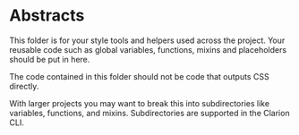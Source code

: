 # Abstracts

This folder is for your style tools and helpers used across the project. Your reusable code such as global variables, functions, mixins and placeholders should be put in here.

The code contained in this folder should not be code that outputs CSS directly.

With larger projects you may want to break this into subdirectories like variables, functions, and mixins. Subdirectories are supported in the Clarion CLI.